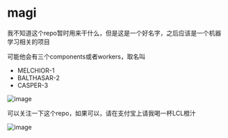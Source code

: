 # magi
我不知道这个repo暂时用来干什么，但是这是一个好名字，之后应该是一个机器学习相关的项目

可能他会有三个components或者workers，取名叫

* MELCHIOR-1
* BALTHASAR-2 
* CASPER-3

![image](https://user-images.githubusercontent.com/1551736/34814693-91809bba-f6e9-11e7-897b-6a01ee1b8e0d.png)

可以关注一下这个repo，如果可以，请在支付宝上请我喝一杯LCL橙汁

![image](https://user-images.githubusercontent.com/1551736/34814780-db52f4f4-f6e9-11e7-8302-639889af27e6.png)



